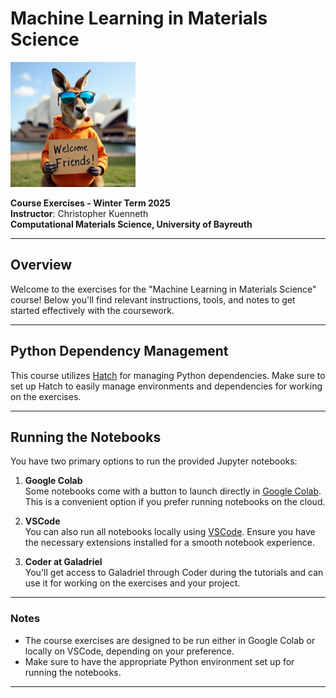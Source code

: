 # Machine Learning in Materials Science
<img src="image.png" alt="drawing" width="200"/>   

**Course Exercises - Winter Term 2025**  
**Instructor**: Christopher Kuenneth   
**Computational Materials Science, University of Bayreuth**  



---

## Overview

Welcome to the exercises for the "Machine Learning in Materials Science" course! Below you'll find relevant instructions, tools, and notes to get started effectively with the coursework.

---

## Python Dependency Management

This course utilizes [Hatch](https://github.com/pypa/hatch) for managing Python dependencies. Make sure to set up Hatch to easily manage environments and dependencies for working on the exercises.

---


## Running the Notebooks

You have two primary options to run the provided Jupyter notebooks:

1. **Google Colab**  
   Some notebooks come with a button to launch directly in [Google Colab](https://colab.research.google.com). This is a convenient option if you prefer running notebooks on the cloud.

2. **VSCode**  
   You can also run all notebooks locally using [VSCode](https://code.visualstudio.com/). Ensure you have the necessary extensions installed for a smooth notebook experience.

3. **Coder at Galadriel**  
   You'll get access to Galadriel through Coder during the tutorials and can use it for working on the exercises and your project.

---

### Notes

- The course exercises are designed to be run either in Google Colab or locally on VSCode, depending on your preference.
- Make sure to have the appropriate Python environment set up for running the notebooks.

---
